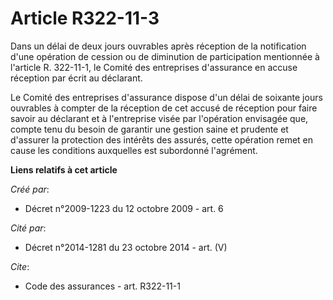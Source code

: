 # Article R322-11-3

Dans un délai de deux jours ouvrables après réception de la notification d'une opération de cession ou de diminution de
participation mentionnée à l'article R. 322-11-1, le Comité des entreprises d'assurance en accuse réception par écrit au
déclarant. 

Le Comité des entreprises d'assurance dispose d'un délai de soixante jours ouvrables à compter de la réception de cet accusé
de réception pour faire savoir au déclarant et à l'entreprise visée par l'opération envisagée que, compte tenu du besoin de
garantir une gestion saine et prudente et d'assurer la protection des intérêts des assurés, cette opération remet en cause
les conditions auxquelles est subordonné l'agrément.

**Liens relatifs à cet article**

_Créé par_:

  - Décret n°2009-1223 du 12 octobre 2009 - art. 6

_Cité par_:

  - Décret n°2014-1281 du 23 octobre 2014 - art. (V)

_Cite_:

  - Code des assurances - art. R322-11-1
